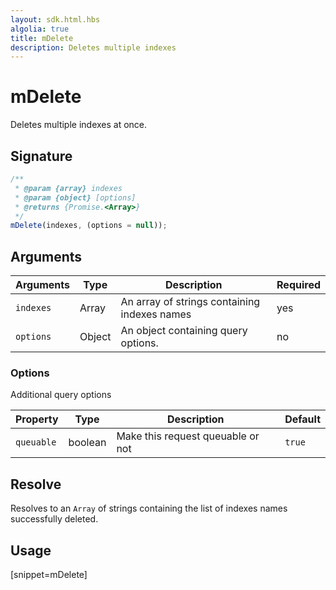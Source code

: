 ```yaml
---
layout: sdk.html.hbs
algolia: true
title: mDelete
description: Deletes multiple indexes
---
```


# mDelete

Deletes multiple indexes at once.

## Signature

```javascript
/**
 * @param {array} indexes
 * @param {object} [options]
 * @returns {Promise.<Array>}
 */
mDelete(indexes, (options = null));
```

## Arguments

| Arguments | Type   | Description                                  | Required |
| --------- | ------ | -------------------------------------------- | -------- |
| `indexes` | Array  | An array of strings containing indexes names | yes      |
| `options` | Object | An object containing query options.          | no       |

### **Options**

Additional query options

| Property   | Type    | Description                       | Default |
| ---------- | ------- | --------------------------------- | ------- |
| `queuable` | boolean | Make this request queuable or not | `true`  |

## Resolve

Resolves to an `Array` of strings containing the list of indexes names successfully deleted.

## Usage

[snippet=mDelete]
